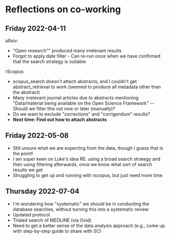 # Reflections on co-working

## Friday 2022-04-11

aRxiv:

-   "Open research"" produced many irrelevant results
-   Forgot to apply date filter - Can re-run once when we have confirmed
    that the search strategy is suitable

rScopus:

-   scopus_search doesn't attach abstracts, and I couldn't get
    abstract_retrieval to work (seemed to produce all metadata other
    than the abstract)
-   Many irrelevant journal articles due to abstracts mentioning
    "Data/material being available on the Open Science Framework" --
    Should we filter this out now or later (manually)?
-   Do we want to exclude "corrections" and "corrigendum" results?
-   **Next time: Find out how to attach abstracts**

## Friday 2022-05-08

-   Still unsure what we are expecting from the data, though I guess
    that is the point!
-   I am super keen on Luke's idea RE: using a broad search strategy and
    then using filtering afterwards, once we know what sort of search
    results we get
-   Struggling to get up and running with rscopus, but just need more
    time

## Thursday 2022-07-04

-   I'm wondering how "systematic" we should be in conducting the
    database searches, without turning this into a systematic review
-   Updated protocol
-   Trialed search of MEDLINE (via Ovid)
-   Need to get a better sense of the data analysis approach (e.g., come
    up with step-by-step guide to share with SC)

